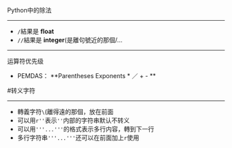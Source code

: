 Python中的除法
***
* `/`結果是 **float**
* `//`結果是 **integer**(是離句號近的那個/…

***
运算符优先级
* PEMDAS： **Parentheses Exponents * ／ + - **

#转义字符

***
* 轉義字符`\`(離得遠的那個，放在前面
* 可以用`r''`表示`''`内部的字符串默认不转义
* 可以用`'''...'''`的格式表示多行内容，轉到下一行
* 多行字符串`'''...'''`还可以在前面加上`r`使用
